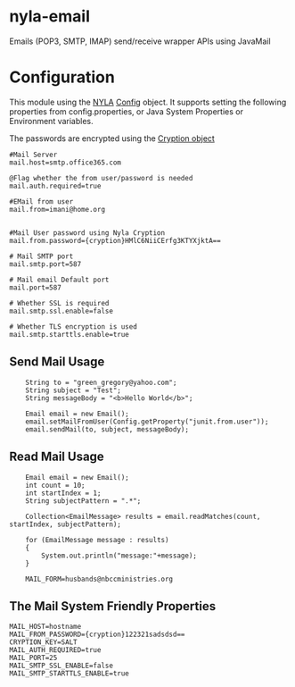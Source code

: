 # nyla-email
Emails (POP3, SMTP, IMAP) send/receive wrapper APIs using JavaMail


# Configuration

This module using the [NYLA](https://github.com/nyla-solutions/nyla) [Config](https://github.com/nyla-solutions/nyla/blob/master/src/main/java/nyla/solutions/core/util/Config.java) object. It supports setting the following properties from config.properties, or Java System Properties or Environment variables. 

The passwords are encrypted using the [Cryption object](https://github.com/nyla-solutions/nyla/blob/master/src/main/java/nyla/solutions/core/util/Cryption.java)
	
	
	#Mail Server
	mail.host=smtp.office365.com
	
	@Flag whether the from user/password is needed
	mail.auth.required=true
	
	#EMail from user
	mail.from=imani@home.org
	
	
	#Mail User password using Nyla Cryption
	mail.from.password={cryption}HMlC6NiiCErfg3KTYXjktA==
	
	# Mail SMTP port
	mail.smtp.port=587
	
	# Mail email Default port
	mail.port=587
	
	# Whether SSL is required
	mail.smtp.ssl.enable=false
	
	# Whether TLS encryption is used
	mail.smtp.starttls.enable=true
	

## Send Mail Usage 

		String to = "green_gregory@yahoo.com";
		String subject = "Test";
		String messageBody = "<b>Hello World</b>";
		
		Email email = new Email();
		email.setMailFromUser(Config.getProperty("junit.from.user"));
		email.sendMail(to, subject, messageBody);
		
## Read Mail Usage

		Email email = new Email();
		int count = 10;
		int startIndex = 1;
		String subjectPattern = ".*";
		
		Collection<EmailMessage> results = email.readMatches(count, startIndex, subjectPattern);
		
		for (EmailMessage message : results)
		{
			System.out.println("message:"+message);
		}

		MAIL_FORM=husbands@nbccministries.org
		

## The Mail System Friendly Properties


	MAIL_HOST=hostname
	MAIL_FROM_PASSWORD={cryption}122321sadsdsd==
	CRYPTION_KEY=SALT
	MAIL_AUTH_REQUIRED=true
	MAIL_PORT=25
	MAIL_SMTP_SSL_ENABLE=false
	MAIL_SMTP_STARTTLS_ENABLE=true